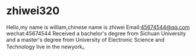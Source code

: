 # zhiwei320
Hello,my name is william,chinese name is zhiwei
Email:45674544@qq.com
wechat:45674544
Received a bachelor's degree from Sichuan University and a master's degree from University of Electronic Science and Technology
live in the newyork。
